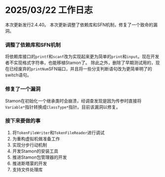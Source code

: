 # 2025/03/22 工作日志

本次更新发行2.4.40。
本次更新调整了依赖库和SFN机制，修复了一个致命的漏洞。

### 调整了依赖库和SFN机制

将依赖库接口的``printf``和``scanf``改为实现起来更为简单的``print``和``input``。现在开发者不实现格式字符串，也能移植Stamon了。
除此之外，删除了早期测试用的，现在已经废弃的``printNum``SFN端口，并且将一些分支判断语句改为更简单明了的switch语句。

### 修复了一个漏洞

Stamon在初始化一个继承类时会崩溃，经调查发现是因为传参时直接将``Variable*``指针转换成``ClassType*``指针。目前该漏洞以修复。

### 接下来要做的事

1. 将``TokenFileWriter``和``TokenFileReader``进行调试
2. 为重构虚拟机做准备工作
3. 实现分步行动机制
4. 开发Stamon的安装工具
5. 推进Stamon包管理器的开发
6. 推进斯塔蒙的开发
7. 支持文件处理库